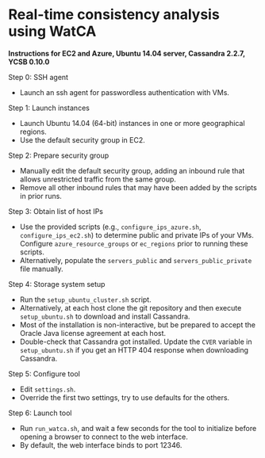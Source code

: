 # Real-time consistency analysis using WatCA

**Instructions for EC2 and Azure, Ubuntu 14.04 server, Cassandra 2.2.7, YCSB 0.10.0**

Step 0: SSH agent

- Launch an ssh agent for passwordless authentication with VMs.

Step 1: Launch instances

- Launch Ubuntu 14.04 (64-bit) instances in one or more geographical regions.
- Use the default security group in EC2.

Step 2: Prepare security group

- Manually edit the default security group, adding an inbound rule that allows unrestricted traffic from the same group.
- Remove all other inbound rules that may have been added by the scripts in prior runs.

Step 3: Obtain list of host IPs

- Use the provided scripts (e.g., `configure_ips_azure.sh`, `configure_ips_ec2.sh`) to determine public and private IPs of your VMs.  Configure `azure_resource_groups` or `ec_regions` prior to running these scripts.
- Alternatively, populate the `servers_public` and `servers_public_private` file manually.

Step 4: Storage system setup

- Run the `setup_ubuntu_cluster.sh` script.
- Alternatively, at each host clone the git repository and then execute `setup_ubuntu.sh` to download and install Cassandra.
- Most of the installation is non-interactive, but be prepared to accept the Oracle Java license agreement at each host.
- Double-check that Cassandra got installed.  Update the `CVER` variable in `setup_ubuntu.sh` if you get an HTTP 404 response when downloading Cassandra.

Step 5: Configure tool

- Edit `settings.sh`.
- Override the first two settings, try to use defaults for the others.

Step 6: Launch tool

- Run `run_watca.sh`, and wait a few seconds for the tool to initialize before opening a browser to connect to the web interface.
- By default, the web interface binds to port 12346.
